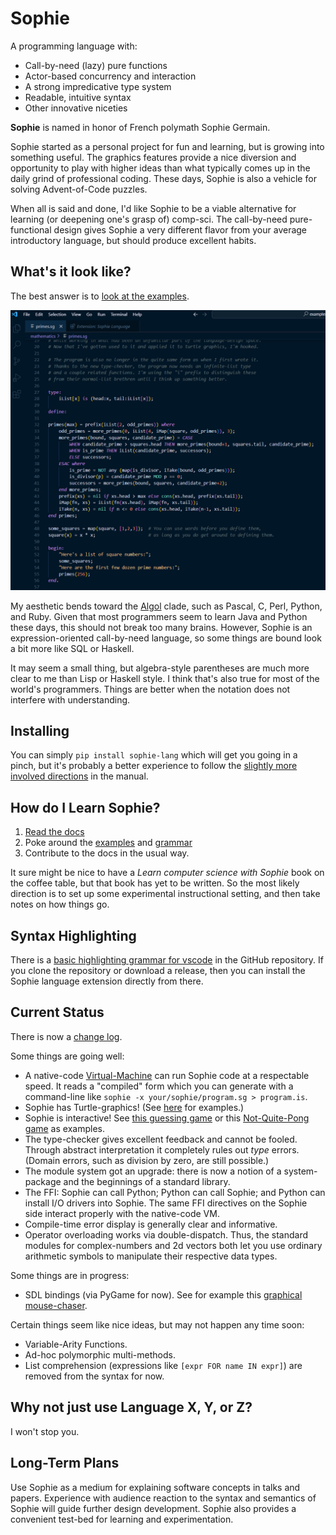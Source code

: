 # Sophie

A programming language with:

* Call-by-need (lazy) pure functions
* Actor-based concurrency and interaction
* A strong impredicative type system
* Readable, intuitive syntax
* Other innovative niceties

**Sophie** is named in honor of French polymath Sophie Germain.

Sophie started as a personal project for fun and learning, but is growing into something useful.
The graphics features provide a nice diversion and opportunity to play with
higher ideas than what typically comes up in the daily grind of professional coding.
These days, Sophie is also a vehicle for solving Advent-of-Code puzzles.

When all is said and done, I'd like Sophie to be a viable alternative for learning (or deepening one's grasp of) comp-sci.
The call-by-need pure-functional design gives Sophie a very different flavor from your average introductory language,
but should produce excellent habits.

## What's it look like?

The best answer is to [look at the examples](https://github.com/kjosib/sophie/tree/main/examples).

![Syntax Highlighting](https://github.com/kjosib/sophie/blob/main/docs/syntax%20highlight.png?raw=true)

My aesthetic bends toward the [Algol](https://www.theregister.com/2020/05/15/algol_60_at_60/) clade,
such as Pascal, C, Perl, Python, and Ruby. Given that most programmers seem to learn Java and Python these days,
this should not break too many brains. However, Sophie is an expression-oriented call-by-need language,
so some things are bound look a bit more like SQL or Haskell.

It may seem a small thing, but algebra-style parentheses are much more clear to me than Lisp or Haskell style.
I think that's also true for most of the world's programmers.
Things are better when the notation does not interfere with understanding.

## Installing

You can simply `pip install sophie-lang` which will get you going in a pinch,
but it's probably a better experience to follow the
[slightly more involved directions](https://sophie.readthedocs.io/en/latest/howto/quick_start.html)
in the manual.

## How do I Learn Sophie?

1. [Read the docs](https://sophie.readthedocs.io)
2. Poke around the [examples](https://github.com/kjosib/sophie/tree/main/examples) and [grammar](https://github.com/kjosib/sophie/blob/main/sophie/Sophie.md)
3. Contribute to the docs in the usual way.

It sure might be nice to have a *Learn computer science with Sophie*
book on the coffee table, but that book has yet to be written.
So the most likely direction is to set up some experimental instructional setting,
and then take notes on how things go.

## Syntax Highlighting

There is a
[basic highlighting grammar for vscode](https://github.com/kjosib/sophie/tree/main/ide-ext/vscode/sophie-lang)
in the GitHub repository.
If you clone the repository or download a release,
then you can install the Sophie language extension directly from there.

## Current Status

There is now a [change log](https://github.com/kjosib/sophie/tree/main/CHANGELOG.md).

Some things are going well:

* A native-code [Virtual-Machine](https://github.com/kjosib/sophie/tree/main/vm) can run Sophie code at a respectable speed.
  It reads a "compiled" form which you can generate with a command-line like `sophie -x your/sophie/program.sg > program.is`.
* Sophie has Turtle-graphics! (See [here](https://github.com/kjosib/sophie/blob/main/examples/turtle/turtle.sg) for examples.)
* Sophie is interactive! See [this guessing game](https://github.com/kjosib/sophie/blob/main/examples/games/guess_the_number.sg)
  or this [Not-Quite-Pong game](https://github.com/kjosib/sophie/blob/main/examples/games/nqp.sg) as examples.
* The type-checker gives excellent feedback and cannot be fooled.
  Through abstract interpretation it completely rules out *type* errors.
  (Domain errors, such as division by zero, are still possible.)
* The module system got an upgrade: there is now a notion of a system-package and the beginnings of a standard library.
* The FFI: Sophie can call Python; Python can call Sophie; and Python can install I/O drivers into Sophie.
  The same FFI directives on the Sophie side interact properly with the native-code VM.
* Compile-time error display is generally clear and informative.
* Operator overloading works via double-dispatch. Thus, the standard modules for complex-numbers and 2d vectors
  both let you use ordinary arithmetic symbols to manipulate their respective data types.

Some things are in progress:

* SDL bindings (via PyGame for now). See for example this [graphical mouse-chaser](https://github.com/kjosib/sophie/blob/main/examples/games/mouse.sg).

Certain things seem like nice ideas, but may not happen any time soon:

* Variable-Arity Functions.
* Ad-hoc polymorphic multi-methods.
* List comprehension (expressions like `[expr FOR name IN expr]`) are removed from the syntax for now.

## Why not just use Language X, Y, or Z?

I won't stop you.

## Long-Term Plans

Use Sophie as a medium for explaining software concepts in talks and papers.
Experience with audience reaction to the syntax and semantics of Sophie will guide further design development.
Sophie also provides a convenient test-bed for learning and experimentation.

